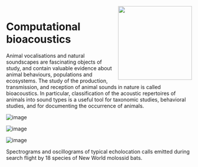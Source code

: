 

<img align="right" width="200" height="200" src="https://avatars.githubusercontent.com/u/115706761?s=400&u=7c6cae892816e172b0b7eef99f2d32adb948c6ad&v=4">

# Computational bioacoustics

Animal vocalisations and natural soundscapes are fascinating objects of study, and contain valuable evidence about animal behaviours, populations and ecosystems.
The study of the production, transmission, and reception of animal sounds in nature is called bioacoustics.
In particular, classification of the acoustic repertoires of animals into sound types is a useful tool for taxonomic studies, behavioral studies, and for documenting the occurrence of animals.


![image](https://github.com/HR-DATA-FABRIC/CLASSIFYING_ANIMAL_SOUNDS-with-MACHINE_LEARNING/assets/684692/f48cc7d4-8497-4610-93ef-a18c219f5546)



![image](https://github.com/HR-DATA-FABRIC/CLASSIFYING_ANIMAL_SOUNDS-with-MACHINE_LEARNING/assets/684692/3273ff1c-bbec-49f6-a89d-157202d18773)

![image](https://github.com/HR-DATA-FABRIC/CLASSIFYING_ANIMAL_SOUNDS-with-MACHINE_LEARNING/assets/684692/e2ad7597-484b-40d3-b02e-15ca445b0a9b)

Spectrograms and oscillograms of typical echolocation calls emitted during search flight by 18
species of New World molossid bats.
